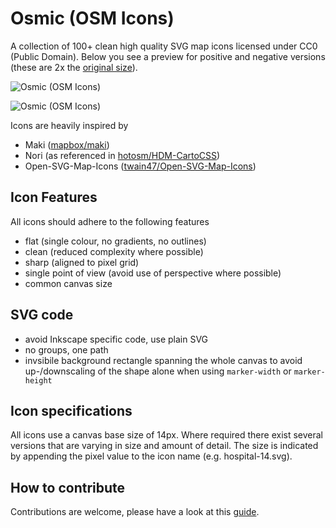 # Osmic (OSM Icons)

A collection of 100+ clean high quality SVG map icons licensed under CC0 (Public Domain). Below you see a preview for positive and negative
versions (these are 2x the [original size](https://github.com/nebulon42/osmic/raw/master/icons.png)).

![Osmic (OSM Icons)](https://github.com/nebulon42/osmic/raw/master/icons-2x.png "Available icons")

![Osmic (OSM Icons)](https://github.com/nebulon42/osmic/raw/master/icons-shields-2x.png "Available icons (shields)")

Icons are heavily inspired by
* Maki ([mapbox/maki](https://github.com/mapbox/maki))
* Nori (as referenced in [hotosm/HDM-CartoCSS](https://github.com/hotosm/HDM-CartoCSS/blob/master/icons/poi/_nori.svg))
* Open-SVG-Map-Icons ([twain47/Open-SVG-Map-Icons](https://github.com/twain47/Open-SVG-Map-Icons))

## Icon Features
All icons should adhere to the following features
* flat (single colour, no gradients, no outlines)
* clean (reduced complexity where possible)
* sharp (aligned to pixel grid)
* single point of view (avoid use of perspective where possible)
* common canvas size

## SVG code
* avoid Inkscape specific code, use plain SVG
* no groups, one path
* invsibile background rectangle spanning the whole canvas to avoid up-/downscaling of the shape alone when using `marker-width` or `marker-height`

## Icon specifications
All icons use a canvas base size of 14px. Where required there exist several versions that are varying in size and amount of detail. The size is indicated by appending the pixel value to the icon name (e.g. hospital-14.svg).

## How to contribute

Contributions are welcome, please have a look at this [guide](https://github.com/nebulon42/osmic/blob/master/CONTRIBUTING.md).
